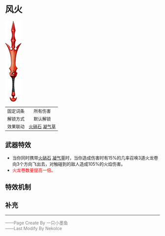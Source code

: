# 风火
![风火](Texture2D_Sword/风火.png)

|||
|:----:|:----:|
|固定词条|所有伤害|
|解锁方式|默认解锁|
|效果联动|[火硝石](../Potions/Potion_FireStone.md) [凝气草](../Potions/Potion_GatherKiWeed.md)|


## 武器特效
- 当你同时携带[火硝石](../Potions/Potion_FireStone.md) [凝气草](../Potions/Potion_GatherKiWeed.md)时，当你造成伤害时有15%的几率召唤3道火龙卷向3个方向飞出去，对触碰到的敌人造成105%的火焰伤害。
- <font color=red>火龙卷数量提高一倍。</font>

## 特效机制

## 补充

---

<font color=grey>——Page Create By 一只小墨鱼</font>  
<font color=grey>——Last Modify By NekoIce</font>
